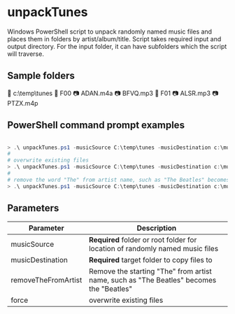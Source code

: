 # unpackTunes
Windows PowerShell script to unpack randomly named music files and places them in folders by artist/album/title.
Script takes required input and output directory. For the input folder, it can have subfolders which the script will traverse.

## Sample folders


:open_file_folder: c:\temp\tunes
  :open_file_folder: F00
    :camera: ADAN.m4a
    :camera: BFVQ.mp3
  :open_file_folder: F01
    :camera: ALSR.mp3
    :camera: PTZX.m4p


## PowerShell command prompt examples
```powershell

> .\ unpackTunes.ps1 -musicSource C:\temp\tunes -musicDestination c:\music
#
# overwrite existing files
> .\ unpackTunes.ps1 -musicSource C:\temp\tunes -musicDestination c:\music -force
#
# remove the word "The" from artist name, such as "The Beatles" becomes "Beatles"
> .\ unpackTunes.ps1 -musicSource C:\temp\tunes -musicDestination c:\music -removeTheFromArtist -force

```

## Parameters
Parameter | Description
--------- | -------------
musicSource | **Required** folder or root folder for location of randomly named music files
musicDestination | **Required** target folder to copy files to
removeTheFromArtist | Remove the starting "The" from artist name, such as "The Beatles" becomes the "Beatles"
force | overwrite existing files


